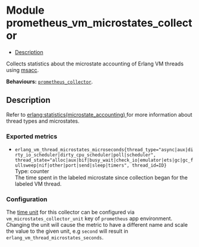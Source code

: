 

# Module prometheus_vm_microstates_collector #
* [Description](#description)

Collects statistics about the microstate accounting of Erlang VM threads using
[msacc](http://erlang.org/doc/man/msacc.html).

__Behaviours:__ [`prometheus_collector`](prometheus_collector.md).

<a name="description"></a>

## Description ##

Refer to
[
erlang:statistics(microstate_accounting)
](http://erlang.org/doc/man/erlang.html#statistics_microstate_accounting) for more information about thread types and microstates.


### <a name="Exported_metrics">Exported metrics</a> ###


* `erlang_vm_thread_microstates_microseconds{thread_type="async|aux|dirty_io_scheduler|dirty_cpu_scheduler|poll|scheduler", thread_state="alloc|aux|bif|busy_wait|check_io|emulator|ets|gc|gc_fullsweep|nif|other|port|send|sleep|timers", thread_id=ID}`<br />
Type: counter<br />
The time spent in the labeled microstate since collection began for the labeled VM thread.



### <a name="Configuration">Configuration</a> ###

The [time
unit](http://erlang.org/doc/man/erlang.html#type-time_unit) for this collector can be configured via
`vm_microstates_collector_unit` key of `prometheus` app environment. Changing
the unit will cause the metric to have a different name and scale the value
to the given unit, e.g `second` will result in
`erlang_vm_thread_microstates_seconds`.
